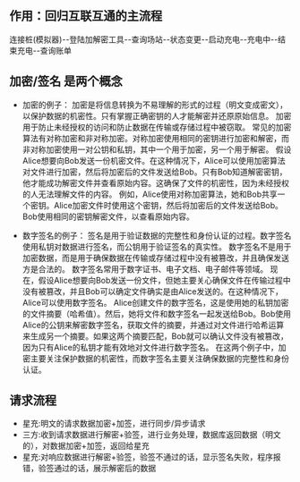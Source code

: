 ## 作用：回归互联互通的主流程
连接桩(模拟器)--登陆加解密工具--查询场站--状态变更--启动充电--充电中--结束充电--查询账单

## 加密/签名 是两个概念
- 加密的例子：
加密是将信息转换为不易理解的形式的过程（明文变成密文），以保护数据的机密性。只有掌握正确密钥的人才能解密并还原原始信息。
加密用于防止未经授权的访问和防止数据在传输或存储过程中被窃取。
常见的加密算法有对称加密和非对称加密。对称加密使用相同的密钥进行加密和解密，而非对称加密使用一对公钥和私钥，其中一个用于加密，另一个用于解密。
假设Alice想要向Bob发送一份机密文件。在这种情况下，Alice可以使用加密算法对文件进行加密，然后将加密后的文件发送给Bob。只有Bob知道解密密钥，他才能成功解密文件并查看原始内容。这确保了文件的机密性，因为未经授权的人无法理解文件的内容。
例如，Alice使用对称加密算法，她和Bob共享一个密钥。Alice加密文件时使用这个密钥，然后将加密后的文件发送给Bob。Bob使用相同的密钥解密文件，以查看原始内容。

- 数字签名的例子：
签名是用于验证数据的完整性和身份认证的过程。数字签名使用私钥对数据进行签名，而公钥用于验证签名的真实性。
数字签名不是用于加密数据，而是用于确保数据在传输或存储过程中没有被篡改，并且确保发送方是合法的。
数字签名常用于数字证书、电子文档、电子邮件等领域。
现在，假设Alice想要向Bob发送一份文件，但她主要关心确保文件在传输过程中没有被篡改，并且Bob可以确定文件确实是由Alice发送的。在这种情况下，Alice可以使用数字签名。
Alice创建文件的数字签名，这是使用她的私钥加密的文件摘要（哈希值）。然后，她将文件和数字签名一起发送给Bob。Bob使用Alice的公钥来解密数字签名，获取文件的摘要，并通过对文件进行哈希运算来生成另一个摘要。如果这两个摘要匹配，Bob就可以确认文件没有被篡改，因为只有Alice的私钥才能有效地对文件进行数字签名。
在这两个例子中，加密主要关注保护数据的机密性，而数字签名主要关注确保数据的完整性和身份认证。


## 请求流程
- 星充:明文的请求数据加密+加签，进行同步/异步请求
- 三方:收到请求数据进行解密+验签，进行业务处理，数据库返回数据（明文的），对数据加密+加签，返回给星充
- 星充:对响应数据进行解密+验签，验签不通过的话，显示签名失败，程序报错，验签通过的话，展示解密后的数据
